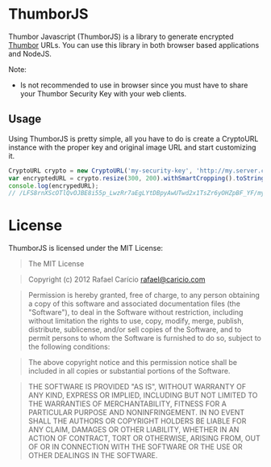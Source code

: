 # ThumborJS

Thumbor Javascript (ThumborJS) is a library to generate encrypted [Thumbor](https://github.com/globocom/thumbor/) URLs. 
You can use this library in both browser based applications and NodeJS. 

Note:

* Is not recommended to use in browser since you must have to share your Thumbor Security Key with your web clients.

## Usage

Using ThumborJS is pretty simple, all you have to do is create a CryptoURL instance with the 
proper key and original image URL and start customizing it.

```javascript
CryptoURL crypto = new CryptoURL('my-security-key', 'http://my.server.com/path/to/my/image.jpg');
var encryptedURL = crypto.resize(300, 200).withSmartCropping().toString();
console.log(encrypedURL);
// /LFS8rnXScOTlQvOJBE8i55p_LwzRr7aEgLYtDBpyAwUTwd2x1TsZr6yOHZpBF_YF/my.server.com/some/path/to/image.jpg
```

# License

ThumborJS is licensed under the MIT License:

> The MIT License

> Copyright (c) 2012 Rafael Carício <rafael@caricio.com>

> Permission is hereby granted, free of charge, to any person obtaining a copy
> of this software and associated documentation files (the "Software"), to deal
> in the Software without restriction, including without limitation the rights
> to use, copy, modify, merge, publish, distribute, sublicense, and/or sell
> copies of the Software, and to permit persons to whom the Software is
> furnished to do so, subject to the following conditions:

> The above copyright notice and this permission notice shall be included in
> all copies or substantial portions of the Software.

> THE SOFTWARE IS PROVIDED "AS IS", WITHOUT WARRANTY OF ANY KIND, EXPRESS OR
> IMPLIED, INCLUDING BUT NOT LIMITED TO THE WARRANTIES OF MERCHANTABILITY,
> FITNESS FOR A PARTICULAR PURPOSE AND NONINFRINGEMENT. IN NO EVENT SHALL THE
> AUTHORS OR COPYRIGHT HOLDERS BE LIABLE FOR ANY CLAIM, DAMAGES OR OTHER
> LIABILITY, WHETHER IN AN ACTION OF CONTRACT, TORT OR OTHERWISE, ARISING FROM,
> OUT OF OR IN CONNECTION WITH THE SOFTWARE OR THE USE OR OTHER DEALINGS IN
> THE SOFTWARE.
